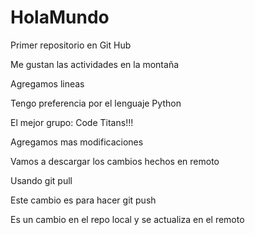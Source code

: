 # HolaMundo

Primer repositorio en Git Hub

Me gustan las actividades en la montaña

Agregamos lineas

Tengo preferencia por el lenguaje Python

El mejor grupo: Code Titans!!!

Agregamos mas modificaciones

Vamos a descargar los cambios hechos en remoto

Usando git pull

Este cambio es para hacer git push

Es un cambio en el repo local y se actualiza en el remoto
